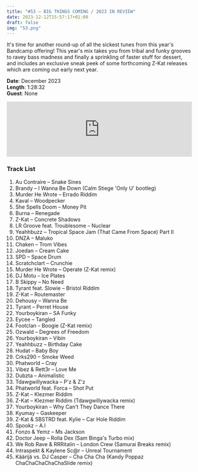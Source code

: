 ```yaml
---
title: "#53 – BIG THINGS COMING / 2023 IN REVIEW"
date: 2023-12-12T15:57:17+01:00
draft: false
img: "53.png"
---
```


It's time for another round-up of all the sickest tunes from this year's Bandcamp offering! This year's mix takes you from tribal and funky grooves to ravey bass madness and finally a sprinkling of faster stuff for dessert, and includes an exclusive sneak peek of some forthcoming Z-Kat releases which are coming out early next year.

**Date**: December 2023  
**Length**: 1:28:32  
**Guest**: None  

<div>
<iframe scrolling="no" id="hearthis_at_track_10520279" width="100%" height="150" src="https://app.hearthis.at/embed/10520279/transparent_black/?hcolor=&color=&style=2&block_size=2&block_space=1&background=1&waveform=0&cover=0&autoplay=0&css=" frameborder="0" allowtransparency allow="autoplay"><p>Listen to <a href="https://hearthis.at/z-kat/masquerave-53/" target="_blank">MASQUERAVE PODCAST #53 – BIG THINGS COMING / 2023 IN REVIEW</a> <span>by</span><a href="https://hearthis.at/z-kat/" target="_blank" >Z-KAT</a> <span>on</span> <a href="https://hearthis.at/" target="_blank">hearthis.at</a></p></iframe>
</div>

### Track List

1. Au Contraire – Snake Sines
2. Brandy – I Wanna Be Down (Calm Stiege 'Only U' bootleg)
3. Murder He Wrote – Errado Riddim
4. Kaval – Woodpecker
5. She Spells Doom – Money Pit
6. Burna – Renegade
7. Z-Kat – Concrete Shadows
8. LR Groove feat. Troublesome – Nuclear
9. Yeahhbuzz – Tropical Space Jam (That Came From Space) Part II
10. DNZA – Maluko
11. Chaken – Trom Vibes
12. Joedan – Cream Cake
13. SPD – Space Drum
14. Scratchclart – Crunchie
15. Murder He Wrote – Operate (Z-Kat remix)
16. DJ Motu – Ice Plates
17. B Skippy – No Need
18. Tyrant feat. Slowie – Bristol Riddim
19. Z-Kat – Routemaster
20. Dehousy – Wanna Be
21. Tyrant – Perret House
22. Yourboykiran – SA Funky
23. Eycee – Tangled
24. Footclan – Boogie (Z-Kat remix)
25. Ozwald – Degrees of Freedom
26. Yourboykiran – Vibin
27. Yeahhbuzz – Birthday Cake
28. Hudat – Baby Boy
29. Crks290 – Smoke Weed
30. Phatworld – Cray
31. Vibez & Rett3r – Love Me
32. Dubzta – Animalistic
33. Tdawgwillywacka – P'z & Z'z
34. Phatworld feat. Forca – Shot Put
35. Z-Kat – Klezmer Riddim
36. Z-Kat – Klezmer Riddim (Tdawgwillywacka remix)
37. Yourboykiran – Why Can't They Dance There
38. Kyumay – Gaskeeper
39. Z-Kat & SBSTRD feat. Kylie – Car Hole Riddim
40. Spookz – A.I
41. Fonzo & Yemz – Ms Jackson
42. Doctor Jeep – Rolla Dex (Sam Binga's Turbo mix)
43. We Rob Rave & RRRitalin – London Crew (Samurai Breaks remix)
44. Intraspekt & Kaylene Sc@r – Unreal Tournament
45. Käärijä vs. DJ Casper – Cha Cha Cha (Kandy Poppaz ChaChaChaChaChaSlide remix)